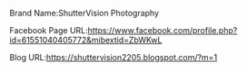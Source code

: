 Brand Name:ShutterVision Photography

Facebook Page URL:https://www.facebook.com/profile.php?id=61551040405772&mibextid=ZbWKwL

Blog URL:https://shuttervision2205.blogspot.com/?m=1
